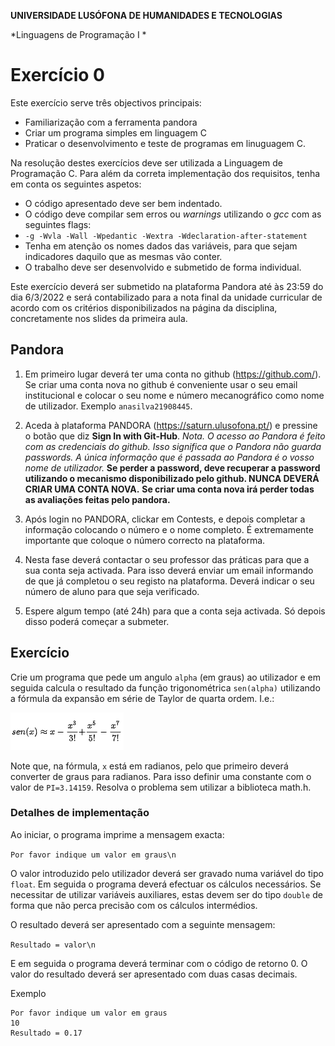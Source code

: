 **UNIVERSIDADE LUSÓFONA DE HUMANIDADES E TECNOLOGIAS**

*Linguagens de Programação I *

# Exercício 0

Este exercício serve três objectivos principais:
- Familiarização com a ferramenta pandora
- Criar um programa simples em linguagem C
- Praticar o desenvolvimento e teste de programas em linuguagem C.

Na resolução destes exercícios deve ser utilizada a Linguagem de Programação C. Para além da correta implementação dos requisitos, tenha em conta os seguintes aspetos:
- O código apresentado deve ser bem indentado. 
- O código deve compilar sem erros ou *warnings* utilizando o *gcc* com as seguintes flags:
- `-g -Wvla -Wall -Wpedantic -Wextra -Wdeclaration-after-statement`
- Tenha em atenção os nomes dados das variáveis, para que sejam indicadores daquilo que as mesmas vão conter.
- O trabalho deve ser desenvolvido e submetido de forma individual.

Este exercício deverá ser submetido na plataforma Pandora até às 23:59 do dia 6/3/2022 e será contabilizado para a nota final da unidade curricular de acordo com os critérios disponibilizados na página da disciplina, concretamente nos slides da primeira aula.

## Pandora

1. Em primeiro lugar deverá ter uma conta no github (https://github.com/). Se criar uma conta nova no github é conveniente usar o seu email institucional e colocar o seu nome e número mecanográfico como nome de utilizador. Exemplo ```anasilva21908445```.
2.	Aceda à plataforma PANDORA (https://saturn.ulusofona.pt/) e pressine o botão que diz **Sign In with Git-Hub**.
    *Nota. O acesso ao Pandora é feito com as credenciais do github. Isso significa que o Pandora não guarda passwords. A única informação que é passada ao Pandora é o vosso nome de utilizador.*
**Se perder a password, deve recuperar a password utilizando o mecanismo disponibilizado pelo github. NUNCA DEVERÁ CRIAR UMA CONTA NOVA.**
**Se criar uma conta nova irá perder todas as avaliações feitas pelo pandora.**

3.	Após login no PANDORA, clickar em Contests, e depois completar a informação colocando o número e o nome completo. É extremamente importante que coloque o número correcto na plataforma.

4.	Nesta fase deverá contactar o seu professor das práticas para que a sua conta seja activada. Para isso deverá enviar um email informando de que já completou o seu registo na plataforma. Deverá indicar o seu número de aluno para que seja verificado.

5. Espere algum tempo (até 24h) para que a conta seja activada. Só depois disso poderá começar a submeter.

## Exercício

Crie um programa que pede um angulo `alpha` (em graus) ao utilizador e em seguida calcula o resultado da função trigonométrica `sen(alpha)` utilizando a fórmula da expansão em série de Taylor de quarta ordem. I.e.:

![](taylor.png)

Note que, na fórmula, `x` está em radianos, pelo que primeiro deverá converter de graus para radianos. Para isso definir uma constante com o valor de `PI=3.14159`. Resolva o problema sem utilizar a biblioteca math.h. 

### Detalhes de implementação
Ao iniciar, o programa imprime a mensagem exacta:

```Por favor indique um valor em graus\n```

O valor introduzido pelo utilizador deverá ser gravado numa variável do tipo `float`. Em seguida o programa deverá efectuar os cálculos necessários. Se necessitar de utilizar variáveis auxiliares, estas devem ser do tipo `double` de forma que não perca precisão com os cálculos intermédios.

O resultado deverá ser apresentado com a seguinte mensagem:

```Resultado = valor\n```

E em seguida o programa deverá terminar com o código de retorno 0.
O valor do resultado deverá ser apresentado com duas casas decimais.

Exemplo
```
Por favor indique um valor em graus
10
Resultado = 0.17
```











